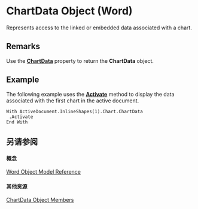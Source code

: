 
# ChartData Object (Word)

Represents access to the linked or embedded data associated with a chart.


## Remarks

Use the  **[ChartData](d8234dd3-148f-b69a-8a4e-f22474080eab.md)** property to return the **ChartData** object.


## Example

The following example uses the  **[Activate](08f4a657-41c2-52ea-b31c-976549ace8c1.md)** method to display the data associated with the first chart in the active document.


```
With ActiveDocument.InlineShapes(1).Chart.ChartData 
 .Activate 
End With
```


## 另请参阅


#### 概念


[Word Object Model Reference](be452561-b436-bb9b-6f94-3faa9a74a6fd.md)
#### 其他资源


[ChartData Object Members](http://msdn.microsoft.com/library/9739ff26-aaaf-eb33-19eb-46566e26bcff%28Office.15%29.aspx)